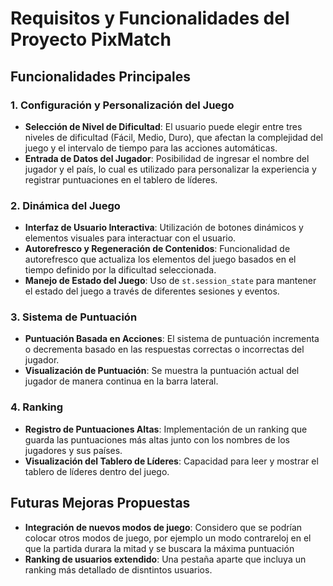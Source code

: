 # Requisitos y Funcionalidades del Proyecto PixMatch 

## Funcionalidades Principales

### 1. Configuración y Personalización del Juego
- **Selección de Nivel de Dificultad**: El usuario puede elegir entre tres niveles de dificultad (Fácil, Medio, Duro), que afectan la complejidad del juego y el intervalo de tiempo para las acciones automáticas.
- **Entrada de Datos del Jugador**: Posibilidad de ingresar el nombre del jugador y el país, lo cual es utilizado para personalizar la experiencia y registrar puntuaciones en el tablero de líderes.

### 2. Dinámica del Juego
- **Interfaz de Usuario Interactiva**: Utilización de botones dinámicos y elementos visuales para interactuar con el usuario.
- **Autorefresco y Regeneración de Contenidos**: Funcionalidad de autorefresco que actualiza los elementos del juego basados en el tiempo definido por la dificultad seleccionada.
- **Manejo de Estado del Juego**: Uso de `st.session_state` para mantener el estado del juego a través de diferentes sesiones y eventos.

### 3. Sistema de Puntuación
- **Puntuación Basada en Acciones**: El sistema de puntuación incrementa o decrementa basado en las respuestas correctas o incorrectas del jugador.
- **Visualización de Puntuación**: Se muestra la puntuación actual del jugador de manera continua en la barra lateral.

### 4. Ranking
- **Registro de Puntuaciones Altas**: Implementación de un ranking que guarda las puntuaciones más altas junto con los nombres de los jugadores y sus países.
- **Visualización del Tablero de Líderes**: Capacidad para leer y mostrar el tablero de líderes dentro del juego.

## Futuras Mejoras Propuestas
- **Integración de nuevos modos de juego**: Considero que se podrían colocar otros modos de juego, por ejemplo un modo contrareloj en el que la partida durara la mitad y se buscara la máxima puntuación
- **Ranking de usuarios extendido**: Una pestaña aparte que incluya un ranking más detallado de disntintos usuarios.

